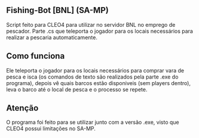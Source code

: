 ## Fishing-Bot [BNL] (SA-MP)

Script feito para CLEO4 para utilizar no servidor BNL no emprego de pescador. Parte .cs que teleporta o jogador para os locais necessários para realizar a pescaria automaticamente.

## Como funciona
Ele teleporta o jogador para os locais necessários para comprar vara de pesca e isca (os comandos de texto são realizados pela parte .exe do programa), depois vê quais barcos estão disponiveis (sem players dentro), leva o barco até o local de pesca e o processo se repete.

## Atenção
O programa foi feito para se utilizar junto com a versão .exe, visto que CLEO4 possui limitações no SA-MP.
